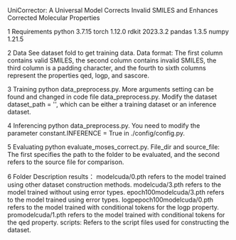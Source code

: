 UniCorrector: A Universal Model Corrects Invalid SMILES and Enhances Corrected Molecular Properties

1 Requirements
python 3.7.15
torch 1.12.0
rdkit 2023.3.2
pandas 1.3.5
numpy 1.21.5


2 Data
See dataset fold to get training data. 
Data format: The first column contains valid SMILES, the second column contains invalid SMILES, the third column is a padding character, and the fourth to sixth columns represent the properties qed, logp, and sascore.

3 Training
python data_preprocess.py. More arguments setting can be found and changed in code file data_preprocess.py. Modify the dataset dataset_path = '', which can be either a training dataset or an inference dataset.

4 Inferencing
python data_preprocess.py. You need to modify the parameter constant.INFERENCE = True in ./config/config.py.

5 Evaluating
python evaluate_moses_correct.py. File_dir and source_file: The first specifies the path to the folder to be evaluated, and the second refers to the source file for comparison.

6 Folder Description
results：
modelcuda/0.pth refers to the model trained using other dataset construction methods.
modelcuda/3.pth refers to the model trained without using error types.
epoch100modelcuda/3.pth refers to the model trained using error types.
logpepoch100modelcuda/0.pth refers to the model trained with conditional tokens for the logp property.
promodelcuda/1.pth refers to the model trained with conditional tokens for the qed property.
scripts:
Refers to the script files used for constructing the dataset.
